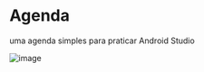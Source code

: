 # Agenda
 uma agenda simples para praticar Android Studio

 ![image](https://github.com/wesleypauloti/Agenda/assets/112399136/c9fc5b0c-8719-427f-abc0-4797717039fa)

